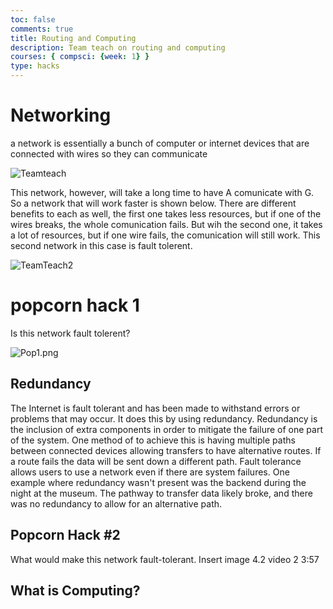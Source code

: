 ```yaml
---
toc: false
comments: true
title: Routing and Computing
description: Team teach on routing and computing 
courses: { compsci: {week: 1} }
type: hacks
---
```


# Networking
a network is essentially a bunch of computer or internet devices that are connected with wires so they can communicate

![Teamteach](images/Teamteach.png)

This network, however, will take a long time to have A comunicate with G. So a network that will work faster is shown below. There are different benefits to each as well, the first one takes less resources, but if one of the wires breaks, the whole comunication fails. But wih the second one, it takes a lot of resources, but if one wire fails, the comunication will still work. This second network in this case is fault tolerent.

![TeamTeach2](images/TeamTeach2.png)

# popcorn hack 1
Is this network fault tolerent?

![Pop1.png](attachment:Pop1.png)

## Redundancy
The Internet is fault tolerant and has been made to withstand errors or problems that may occur. It does this by using redundancy. Redundancy is the inclusion of extra components in order to mitigate the failure of one part of the system. One method of to achieve this is having multiple paths between connected devices allowing transfers to have alternative routes. If a route fails the data will be sent down a different path. Fault tolerance allows users to use a network even if there are  system failures. One example where redundancy wasn't present was the backend during the night at the museum. The pathway to transfer data likely broke, and there was no redundancy to allow for an alternative path.

## Popcorn Hack #2
What would make this network fault-tolerant. 
Insert image 4.2 video 2 3:57

## What is Computing?


